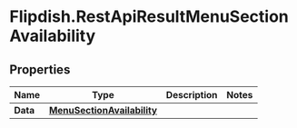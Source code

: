 # Flipdish.RestApiResultMenuSectionAvailability

## Properties

Name | Type | Description | Notes
------------ | ------------- | ------------- | -------------
**Data** | [**MenuSectionAvailability**](MenuSectionAvailability.md) |  | 


